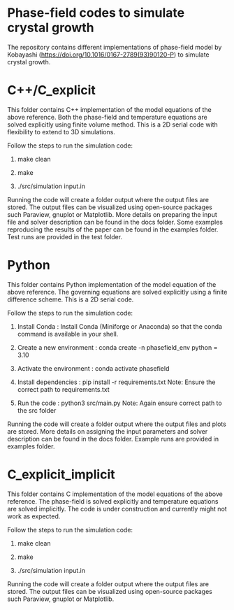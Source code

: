 # Phase-field codes to simulate crystal growth
The repository contains different implementations of phase-field model by Kobayashi (https://doi.org/10.1016/0167-2789(93)90120-P) to simulate crystal growth.

# C++/C_explicit
This folder contains C++ implementation of the model equations of the above reference. Both the phase-field and temperature equations are solved explicitly using finite volume method. This is a 2D serial code with flexibility to extend to 3D simulations.

Follow the steps to run the simulation code:

1. make clean

2. make

3. ./src/simulation input.in

Running the code will create a folder output where the output files are stored. The output files can be visualized using open-source packages such Paraview, gnuplot or Matplotlib.
More details on preparing the input file and solver description can be found in the docs folder. Some examples reproducing the results of the paper can be found in the examples folder. Test runs are provided in the test folder.

# Python
This folder contains Python implementation of the model equation of the above reference. The governing equations are solved explicitly using a finite difference scheme. This is a 2D serial code.

Follow the steps to run the simulation code:

1. Install Conda :
    	Install Conda (Miniforge or Anaconda) so that the conda command is available in your shell.

2. Create a new environment :
        conda create -n phasefield_env python = 3.10
 
3. Activate the environment :
       conda activate phasefield

4. Install dependencies :
       pip install -r requirements.txt
     Note: Ensure the correct path to requirements.txt

5. Run the code :
     python3 src/main.py
     Note: Again ensure correct path to the src folder

Running the code will create a folder output where the output files and plots are stored.
More details on  assigning the input parameters and solver description can be found in the docs folder. Example runs are provided in examples folder.

# C_explicit_implicit
This folder contains C implementation of the model equations of the above reference. The phase-field is solved explicitly and temperature equations are solved implicitly. The code is under construction and currently might not work as expected. 

Follow the steps to run the simulation code:

1. make clean

2. make

3. ./src/simulation input.in

Running the code will create a folder output where the output files are stored. The output files can be visualized using open-source packages such Paraview, gnuplot or Matplotlib.

